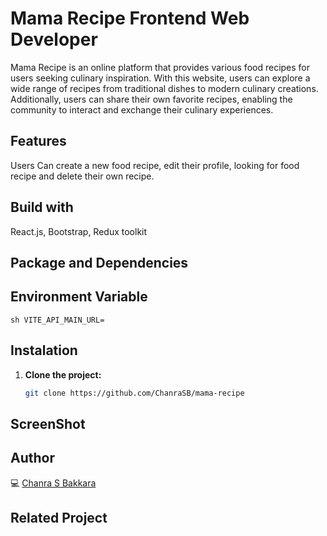 # Mama Recipe Frontend Web Developer
Mama Recipe is an online platform that provides various food recipes for users seeking culinary inspiration. With this website, users can explore a wide range of recipes from traditional dishes to modern culinary creations. Additionally, users can share their own favorite recipes, enabling the community to interact and exchange their culinary experiences.

## Features
Users Can create a new food recipe, edit their profile, looking for food recipe and delete their own recipe.

## Build with
React.js, Bootstrap, Redux toolkit

## Package and Dependencies

## Environment Variable
```sh VITE_API_MAIN_URL=```

## Instalation
1. **Clone the project:**
   ```sh
   git clone https://github.com/ChanraSB/mama-recipe


## ScreenShot

## Author
💻 [Chanra S Bakkara](https://github.com/ChanraSB)

## Related Project



